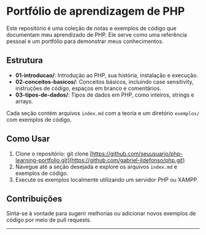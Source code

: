 # Portfólio de aprendizagem de PHP

Este repositório é uma coleção de notas e exemplos de código que documentam meu aprendizado de PHP. Ele serve como uma referência pessoal e um portfólio para demonstrar meus conhecimentos.

## Estrutura

- **01-introducao/**: Introdução ao PHP, sua história, instalação e execução.
- **02-conceitos-basicos/**: Conceitos básicos, incluindo case sensitivity, instruções de código, espaços em branco e comentários.
- **03-tipos-de-dados/**: Tipos de dados em PHP, como inteiros, strings e arrays.

Cada seção contém arquivos `index.md` com a teoria e um diretório `exemplos/` com exemplos de código.

## Como Usar

1. Clone o repositório:
  git clone [https://github.com/seuusuario/php-learning-portfolio.git](https://github.com/gabriel-ildefonso/php.git)
2. Navegue até a seção desejada e explore os arquivos `index.md` e exemplos de código.
3. Execute os exemplos localmente utilizando um servidor PHP ou XAMPP.

## Contribuições

Sinta-se à vontade para sugerir melhorias ou adicionar novos exemplos de código por meio de pull requests.

---


 
